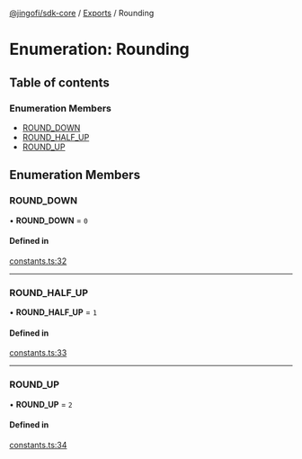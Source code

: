 [@jingofi/sdk-core](../README.md) / [Exports](../modules.md) / Rounding

# Enumeration: Rounding

## Table of contents

### Enumeration Members

- [ROUND\_DOWN](Rounding.md#round_down)
- [ROUND\_HALF\_UP](Rounding.md#round_half_up)
- [ROUND\_UP](Rounding.md#round_up)

## Enumeration Members

### ROUND\_DOWN

• **ROUND\_DOWN** = ``0``

#### Defined in

[constants.ts:32](https://github.com/Jingo-Finance/sdk-core/blob/9997e88/src/constants.ts#L32)

___

### ROUND\_HALF\_UP

• **ROUND\_HALF\_UP** = ``1``

#### Defined in

[constants.ts:33](https://github.com/Jingo-Finance/sdk-core/blob/9997e88/src/constants.ts#L33)

___

### ROUND\_UP

• **ROUND\_UP** = ``2``

#### Defined in

[constants.ts:34](https://github.com/Jingo-Finance/sdk-core/blob/9997e88/src/constants.ts#L34)
